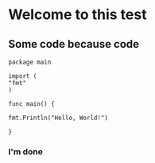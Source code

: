 # Welcome to this test

## Some code because code

```golang
package main

import (
"fmt"
)

func main() {

fmt.Println("Hello, World!")

}
```

### I'm done
